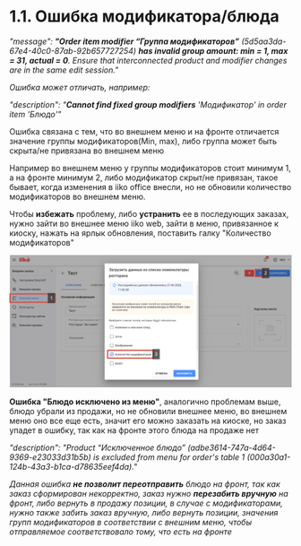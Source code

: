 # 1.1. Ошибка модификатора/блюда

_"message": **"Order item modifier “Группа модификаторов”** (5d5aa3da-67e4-40c0-87ab-92b657727254) **has invalid group amount: min = 1, max = 31, actual = 0**. Ensure that interconnected product and modifier changes are in the same edit session."_

_Ошибка может отличать, например:_

_"description": "**Cannot find fixed group modifiers** 'Модификатор' in order item 'Блюдо'"_

Ошибка связана с тем, что во внешнем меню и на фронте отличается значение группы модификаторов(Min, max), либо группа может быть скрыта/не привязана во внешнем меню

Например во внешнем меню у группы модификаторов стоит минимум 1, а на фронте минимум 2, либо модификатор скрыт/не привязан, такое бывает, когда изменения в iiko office внесли, но не обновили количество модификаторов во внешнем меню.

Чтобы **избежать** проблему, либо **устранить** ее в последующих заказах, нужно зайти во внешнее меню iiko web, зайти в меню, привязанное к киоску, нажать на ярлык обновления, поставить галку "Количество модификаторов"

![](<../../.gitbook/assets/image (2).png>)

**Ошибка "Блюдо исключено из меню"**, аналогично проблемам выше, блюдо убрали из продажи, но не обновили внешнее меню, во внешнем меню оно все еще есть, значит его можно заказать на киоске, но заказ упадет в ошибку, так как на фронте этого блюда на продаже нет

_"description": "Product “Исключенное блюдо” (adbe3614-747a-4d64-9369-e23033d31b5b) is excluded from menu for order's table 1 (000a30a1-124b-43a3-b1ca-d78635eef4da)."_

_Данная ошибка **не позволит переотправить** блюдо на фронт, так как заказ сформирован некорректно, заказ нужно **перезабить вручную** на фронт, либо вернуть в продажу позиции, в случае с модификаторами, нужно также забить заказ вручную, либо вернуть позиции, значения групп модификаторов в соответствии с внешним меню, чтобы отправляемое соответствовало тому, что есть на фронте_

